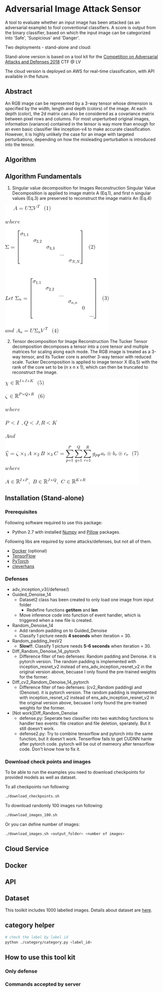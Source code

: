 # Adversarial Image Attack Sensor

A tool to evaluate whether an input image has been attacked (as an adversarial example) to fool conventional classifiers.
A score is output from the binary classifier, based on which the input image can be categorized into 'Safe', 'Suspicious' and 'Danger'.

Two deployments - stand-alone and cloud:

Stand-alone version is based on a tool kit for the
[Competition on Adversarial Attacks and Defenses 2018](http://caad.geekpwn.org/) CTF @ LV

The cloud version is deployed on AWS for real-time classification, with API available in the future.

## Abstract
An RGB image can be represented by a 3-way tensor whose dimension is specified by the width, length and depth (colors) of the image. At each depth (color), the 2d matrix can also be considered as a covariance matrix between pixel rows and columns. For most unperturbed original images, information (variance) contained in the tensor is way more than enough for an even basic classifier like inception-v4 to make accurate classification. However, it is highly unlikely the case for an image with targeted perturbations, depending on how the misleading perturbation is introduced into the tensor. 


## Algorithm

## Algorithm Fundamentals
1. Singular value decomposition for Images Reconstruction
Singular Value Decomposition is applied to image matrix A (Eq.1), and first n singular values (Eq.3) are preserved to reconstruct the image matrix An (Eq.4)

![SVD_Equations](/images/SVD_Equations.gif)

2. Tensor decomposition for Image Reconstruction
The Tucker Tensor decomposition decomposes a tensor into a core tensor and multiple matrices for scaling along each mode. 
The RGB image is treated as a 3-way tensor, and its Tucker core is another 3-way tensor with reduced scale. Tucker Decomposition is applied to image tensor X (Eq.5) with the rank of the core set to be (n x n x 1), which can then be truncated to reconstruct the image.

![Tucker_Equations](/images/Tucker_Equations.gif)

## Installation (Stand-alone)

### Prerequisites

Following software required to use this package:

* Python 2.7 with installed [Numpy](http://www.numpy.org/)
  and [Pillow](https://python-pillow.org/) packages.

Following libs are required by some attacks/defenses, but not all of them.
* [Docker](https://www.docker.com/) (optional)
* [TensorFlow](https://www.tensorflow.org/)
* [PyTorch](https://pytorch.org/)
* [cleverhans](https://github.com/tensorflow/cleverhans)

### Defenses
* adv_inception_v3(/defense/)
* Guided_Denoise_14
  * Dataset2 class has been created to only load one image from input folder
    * Redefine functions __getitem__ and __len__
  * Move inference code into function of event handler, which is triggered when a new file is created.
* Random_Denoise_14
  * Add random padding on to Guided_Denoise
  * Classify 1 picture needs **4 seconds** when iteration = 30.
* Random_padding_IresV2
  * **Slow!!**. Classify 1 picture needs **5-6 seconds** when iteration = 30.
* Diff_Random_Denoise_14_pytorch
  * Difference filter of two defenses: Random padding and Denoise. it is pytorch version. The random padding is implemented with inception_resnet_v2 instead of ens_adv_inception_resnet_v2 in the original version above, becuase I only found the pre-trained weights for the former.
* Diff_cv2_Random_Denoise_14_pytorch
  * Difference filter of two defenses: (cv2_Random padding) and (Denoise). it is pytorch version. The random padding is implemented with inception_resnet_v2 instead of ens_adv_inception_resnet_v2 in the original version above, becuase I only found the pre-trained weights for the former.
* [Not work]Diff_Random_Denoise
  * defense.py: Seperate two classifier into two watchdog functions to handler two events: file creation and file deletion, sperately. But it still doesn't work.
  * defense2.py: Try to combine tensorflow and pytorch into the same function, but it doesn't work. Tenserflow fails to get CUDNN hanle after pytorch code.
  pytorch will be out of memeory after tensorflow code.
  Don't know how to fix it.

### Download check points and images

To be able to run the examples you need to download checkpoints for provided models
as well as dataset.

To all checkpoints run following:

```bash
./download_checkpoints.sh
```
To download randomly 100 images run following:

```bash
./download_images_100.sh
```
Or you can define number of images:

```bash
./download_images.sh <output_folder> <number of images>
```

## Cloud Service

## Docker

## API

## Dataset

This toolkit includes 1000 labelled images.
Details about dataset are [here](./dataset/README.md).

## category helper
```bash
# check the label by label id
python ./category/category.py <label_id>
```

## How to use this tool kit
### Only defense


### Commands accepted by server
